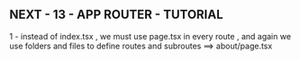 ## NEXT - 13 - APP ROUTER - TUTORIAL

1 - instead of index.tsx  , we must use page.tsx in every route , and again we use folders and files to define routes and subroutes
==> about/page.tsx


